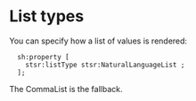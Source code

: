 # List types

You can specify how a list of values is rendered:

```turtle
  sh:property [
    stsr:listType stsr:NaturalLanguageList ;
  ];
```

The CommaList is the fallback.
